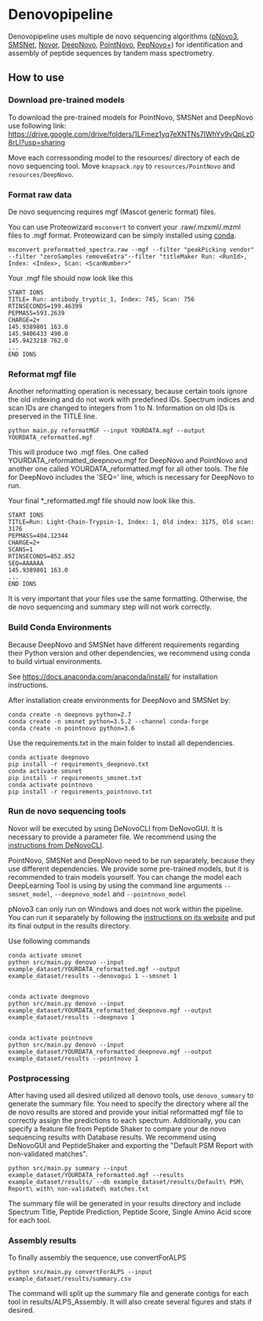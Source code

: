 # Denovopipeline

Denovopipeline uses multiple de novo sequencing algorithms ([pNovo3](http://pfind.ict.ac.cn/software/pNovo/index.html), [SMSNet](https://github.com/cmb-chula/SMSNet/tree/master#readme), [Novor](https://github.com/compomics/denovogui), [DeepNovo](https://github.com/nh2tran/DeepNovo), [PointNovo](https://github.com/volpato30/PointNovo), [PepNovo+](https://pubmed.ncbi.nlm.nih.gov/15858974/)) for identification and assembly of peptide sequences by tandem mass spectrometry.

## How to use

### Download pre-trained models
To download the pre-trained models for PointNovo, SMSNet and DeepNovo use following link:
https://drive.google.com/drive/folders/1LFmez1yq7eXNTNs7IWhYy9vQpLzD8rLI?usp=sharing

Move each corressonding model to the resources/ directory of each de novo sequencing tool.
Move `knapsack.npy` to `resources/PointNovo` and `resources/DeepNovo`. 

### Format raw data

De novo sequencing requires mgf (Mascot generic format) files.

You can use Proteowizard `msconvert` to convert your .raw/.mzxml/.mzml files to .mgf format. Proteowizard can be simply installed using [conda](https://anaconda.org/bioconda/proteowizard).

`msconvert preformatted_spectra.raw --mgf --filter "peakPicking vendor" --filter "zeroSamples removeExtra"--filter "titleMaker Run: <RunId>, Index: <Index>, Scan: <ScanNumber>"`

Your .mgf file should now look like this
```
START IONS
TITLE= Run: antibody_tryptic_1, Index: 745, Scan: 756
RTINSECONDS=199.46399
PEPMASS=593.2639
CHARGE=2+
145.9389801 163.0
145.9406433 490.0
145.9423218 762.0
...
END IONS
```

### Reformat mgf file
Another reformatting operation is necessary, because certain tools ignore the old indexing and do not work with predefined
IDs. Spectrum indices and scan IDs are changed to integers from 1 to N. Information on old IDs is preserved in the TITLE line.

`python main.py reformatMGF --input YOURDATA.mgf --output YOURDATA_reformatted.mgf`

This will produce two .mgf files. One called YOURDATA_reformatted_deepnovo.mgf for DeepNovo and PointNovo and another one called YOURDATA_reformatted.mgf for all other tools. The file for DeepNovo includes the 'SEQ=' line, which is necessary for DeepNovo to run.

Your final *_reformatted.mgf file should now look like this.
```
START IONS
TITLE=Run: Light-Chain-Trypsin-1, Index: 1, Old index: 3175, Old scan: 3176
PEPMASS=404.12344
CHARGE=2+
SCANS=1
RTINSECONDS=852.852
SEQ=AAAAAA
145.9389801 163.0
...
END IONS
```
It is very important that your files use the same formatting. Otherwise, the de novo sequencing and summary step will not work correctly.


### Build Conda Environments

Because DeepNovo and SMSNet have different requirements regarding their Python version and other dependencies, we recommend
using conda to build virtual environments.

See https://docs.anaconda.com/anaconda/install/ for installation instructions.

After installation create environments for DeepNovo and SMSNet by:

```
conda create -n deepnovo python=2.7
conda create -n smsnet python=3.5.2 --channel conda-forge
conda create -n pointnovo python=3.6
```
Use the requirements.txt in the main folder to install all dependencies.

```
conda activate deepnovo
pip install -r requirements_deepnovo.txt
conda activate smsnet
pip install -r requirements_smsnet.txt
conda activate pointnovo
pip install -r requirements_pointnovo.txt
```

### Run de novo sequencing tools

Novor will be executed by using DeNovoCLI from DeNovoGUI. It is necessary to provide a parameter file. We recommend using the [instructions from DeNovoCLI](https://github.com/compomics/denovogui/wiki/IdentificationParametersCLI).

PointNovo, SMSNet and DeepNovo need to be run separately, because they use different dependencies. We provide some pre-trained models, but it is recommended to train models yourself. You can change the model each DeepLearning Tool is using by using the command line arguments `--smsnet_model`, `--deepnovo_model` and `--pointnovo_model`

pNovo3 can only run on Windows and does not work within the pipeline. You can run it separately by following the [instructions on its website](http://pfind.ict.ac.cn/software/pNovo/index.html) and put its final output in the results directory.

Use following commands
```
conda activate smsnet
python src/main.py denovo --input example_dataset/YOURDATA_reformatted.mgf --output example_dataset/results --denovogui 1 --smsnet 1


conda activate deepnovo
python src/main.py denovo --input example_dataset/YOURDATA_reformatted_deepnovo.mgf --output example_dataset/results --deepnovo 1


conda activate pointnovo
python src/main.py denovo --input example_dataset/YOURDATA_reformatted_deepnovo.mgf --output example_dataset/results --pointnovo 1
```

### Postprocessing

After having used all desired utilized all denovo tools, use `denovo_summary` to generate the summary file. 
You need to specify the directory where all the de novo results are stored and provide your initial reformatted mgf file to correctly assign the predictions to each spectrum. Additionally, you can specify a feature file from Peptide Shaker to compare your de novo sequencing results with Database results. We recommend using DeNovoGUI and PeptideShaker and exporting the "Default PSM Report with non-validated matches".

``` 
python src/main.py summary --input example_dataset/YOURDATA_reformatted.mgf --results example_dataset/results/ --db example_dataset/results/Default\ PSM\ Report\ with\ non-validated\ matches.txt
```

The summary file will be generated in your results directory and include Spectrum Title, Peptide Prediction, Peptide Score, Single Amino Acid score for each tool.


### Assembly results

To finally assembly the sequence, use convertForALPS

```
python src/main.py convertForALPS --input example_dataset/results/summary.csv
```
The command will split up the summary file and generate contigs for each tool in results/ALPS_Assembly.
It will also create several figures and stats if desired. 



